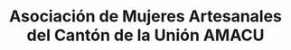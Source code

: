 ---
title: "Asociación de Mujeres Artesanales del Cantón de la Unión AMACU"
url: /san-rafael/asociacion-de-mujeres-artesanales-del-canton-de-la-union-amacu/
shop: Basteln
---